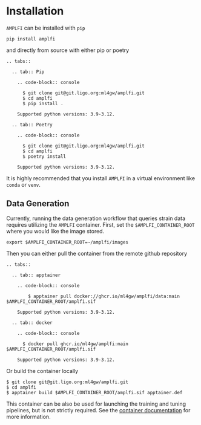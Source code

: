 Installation
============

`AMPLFI` can be installed with `pip`

```console
pip install amplfi
```

and directly from source with either pip or poetry

```{eval-rst}
.. tabs::
  
  .. tab:: Pip
    
    .. code-block:: console

      $ git clone git@git.ligo.org:ml4gw/amplfi.git
      $ cd amplfi
      $ pip install .

    Supported python versions: 3.9-3.12.

  .. tab:: Poetry

    .. code-block:: console

      $ git clone git@git.ligo.org:ml4gw/amplfi.git
      $ cd amplfi
      $ poetry install

    Supported python versions: 3.9-3.12.
```

It is highly recommended that you install `AMPLFI` in a virtual environment like `conda` or `venv`.

## Data Generation
Currently, running the data generation workflow that queries strain data requires utilizing the `AMPLFI` container.
First, set the `$AMPLFI_CONTAINER_ROOT` where you would like the image stored.

```console
export $AMPLFI_CONTAINER_ROOT=~/amplfi/images
```

Then you can either pull the container from the remote github repository

```{eval-rst}
.. tabs::

  .. tab:: apptainer

    .. code-block:: console

        $ apptainer pull docker://ghcr.io/ml4gw/amplfi/data:main $AMPLFI_CONTAINER_ROOT/amplfi.sif 

    Supported python versions: 3.9-3.12.

  .. tab:: docker

    .. code-block:: console

      $ docker pull ghcr.io/ml4gw/amplfi:main $AMPLFI_CONTAINER_ROOT/amplfi.sif 

    Supported python versions: 3.9-3.12.
```

Or build the container locally

```cnosle
$ git clone git@git.ligo.org:ml4gw/amplfi.git
$ cd amplfi
$ apptainer build $AMPLFI_CONTAINER_ROOT/amplfi.sif apptainer.def
```

This container can be also be used for launching the training
and tuning pipelines, but is not strictly required. See the [container
documentation](./containers.md) for more information.
